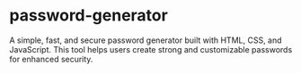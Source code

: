 # password-generator
A simple, fast, and secure password generator built with HTML, CSS, and JavaScript. This tool helps users create strong and customizable passwords for enhanced security.
